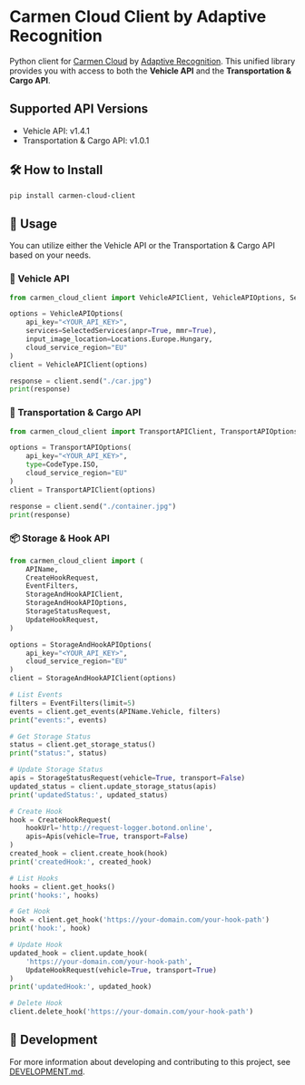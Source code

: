 # Carmen Cloud Client by Adaptive Recognition

Python client for [Carmen Cloud](https://carmencloud.com/) by [Adaptive Recognition](https://adaptiverecognition.com/). This unified library provides you with access to both the **Vehicle API** and the **Transportation & Cargo API**.

## Supported API Versions

- Vehicle API: v1.4.1
- Transportation & Cargo API: v1.0.1

## 🛠️ How to Install

```sh
pip install carmen-cloud-client
```

## 🚀 Usage

You can utilize either the Vehicle API or the Transportation & Cargo API based on your needs.

### 🚗 Vehicle API

```python
from carmen_cloud_client import VehicleAPIClient, VehicleAPIOptions, SelectedServices, Locations

options = VehicleAPIOptions(
    api_key="<YOUR_API_KEY>",
    services=SelectedServices(anpr=True, mmr=True),
    input_image_location=Locations.Europe.Hungary,
    cloud_service_region="EU"
)
client = VehicleAPIClient(options)

response = client.send("./car.jpg")
print(response)
```

### 🚚 Transportation & Cargo API

```python
from carmen_cloud_client import TransportAPIClient, TransportAPIOptions, CodeType

options = TransportAPIOptions(
    api_key="<YOUR_API_KEY>",
    type=CodeType.ISO,
    cloud_service_region="EU"
)
client = TransportAPIClient(options)

response = client.send("./container.jpg")
print(response)
```

### 📦 Storage & Hook API

```python
from carmen_cloud_client import (
    APIName,
    CreateHookRequest,
    EventFilters,
    StorageAndHookAPIClient,
    StorageAndHookAPIOptions,
    StorageStatusRequest,
    UpdateHookRequest,
)

options = StorageAndHookAPIOptions(
    api_key="<YOUR_API_KEY>",
    cloud_service_region="EU"
)
client = StorageAndHookAPIClient(options)

# List Events
filters = EventFilters(limit=5)
events = client.get_events(APIName.Vehicle, filters)
print("events:", events)

# Get Storage Status
status = client.get_storage_status()
print("status:", status)

# Update Storage Status
apis = StorageStatusRequest(vehicle=True, transport=False)
updated_status = client.update_storage_status(apis)
print('updatedStatus:', updated_status)

# Create Hook
hook = CreateHookRequest(
    hookUrl='http://request-logger.botond.online',
    apis=Apis(vehicle=True, transport=False)
)
created_hook = client.create_hook(hook)
print('createdHook:', created_hook)

# List Hooks
hooks = client.get_hooks()
print('hooks:', hooks)

# Get Hook
hook = client.get_hook('https://your-domain.com/your-hook-path')
print('hook:', hook)

# Update Hook
updated_hook = client.update_hook(
    'https://your-domain.com/your-hook-path',
    UpdateHookRequest(vehicle=True, transport=True)
)
print('updatedHook:', updated_hook)

# Delete Hook
client.delete_hook('https://your-domain.com/your-hook-path')
```

## 🔧 Development

For more information about developing and contributing to this project, see [DEVELOPMENT.md](DEVELOPMENT.md).
